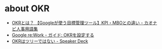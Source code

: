 # about OKR
- [OKRとは？ 【Googleが使う目標管理ツール】KPI・MBOとの違い - カオナビ人事用語集](https://www.kaonavi.jp/dictionary/okr/)
- [Google re:Work - ガイド: OKRを設定する](https://rework.withgoogle.com/jp/guides/set-goals-with-okrs/)
- [OKRはツリーではない - Speaker Deck](https://speakerdeck.com/navitimejapan/okrhaturidehanai)